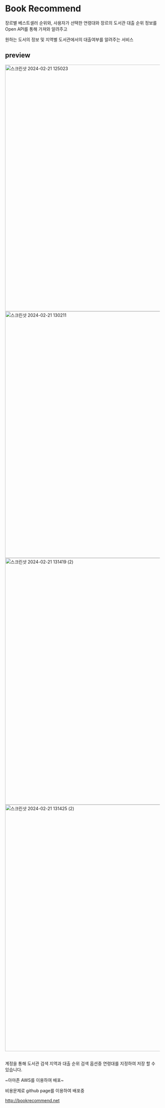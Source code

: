 # Book Recommend
장르별 베스트셀러 순위와, 사용자가 선택한 연령대와 장르의 도서관 대출 순위 정보를 Open API를 통해 가져와 알려주고

원하는 도서의 정보 및 지역별 도서관에서의 대출여부를 알려주는 서비스
## preview
<img width="800" alt="스크린샷 2024-02-21 125023" src="https://github.com/BookRecommend/BRFrontend/assets/70177603/a35348a7-7767-4d0b-b264-b4ed5eac4f21">
<img width="800" alt="스크린샷 2024-02-21 130211" src="https://github.com/BookRecommend/BRFrontend/assets/70177603/7c4987ad-7638-493c-bfba-de58a5c0135a">
<img width="800" alt="스크린샷 2024-02-21 131419 (2)" src="https://github.com/BookRecommend/BRFrontend/assets/70177603/0ad54323-3356-43ed-86da-dadf5ed16038">
<img width="800" alt="스크린샷 2024-02-21 131425 (2)" src="https://github.com/BookRecommend/BRFrontend/assets/70177603/62f704f0-b8f3-44a6-9965-d4023f27d1f5">

## 

계정을 통해 도서관 검색 지역과 대출 순위 검색 옵션중 연령대를 지정하여 저장 할 수 있습니다.

~아마존 AWS를 이용하여 배포~

비용문제로 github page를 이용하여 배포중

http://bookrecommend.net
